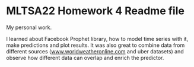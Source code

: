 # MLTSA22 Homework 4 Readme file

My personal work.

I learned about Facebook Prophet library, how to model time series with it, make predictions and plot results.
It was also great to combine data from different sources (www.worldweatheronline.com and uber datasets) and observe how different data can overlap and enrich the predictor.
